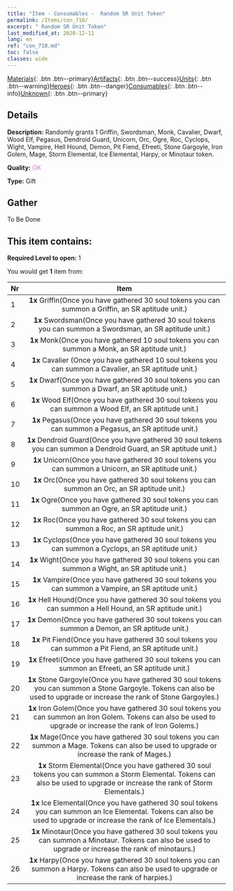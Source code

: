 ```yaml
---
title: "Item - Consumables -  Random SR Unit Token"
permalink: /Items/con_718/
excerpt: " Random SR Unit Token"
last_modified_at: 2020-12-11
lang: en
ref: "con_718.md"
toc: false
classes: wide
---
```

 [Materials](/Items/){: .btn .btn--primary}[Artifacts](/Items/Artifacts/){: .btn .btn--success}[Units](/Items/Units/){: .btn .btn--warning}[Heroes](/Items/Heroes/){: .btn .btn--danger}[Consumables](/Items/Consumables/){: .btn .btn--info}[Unknown](/Items/Unknown/){: .btn .btn--primary}

## Details
 **Description:** Randomly grants 1 Griffin, Swordsman, Monk, Cavalier, Dwarf, Wood Elf, Pegasus, Dendroid Guard, Unicorn, Orc, Ogre, Roc, Cyclops, Wight, Vampire, Hell Hound, Demon, Pit Fiend, Efreeti, Stone Gargoyle, Iron Golem, Mage, Storm Elemental, Ice Elemental, Harpy, or Minotaur token.

 **Quality:** <span style="color: #DA70D6">OK</span>

 **Type:** Gift

## Gather

  To Be Done

## This item contains:

 **Required Level to open:** 1

 You would get **1** item  from:

  | Nr |      Item    |
  |:---|:------------:|
  | 1 |  **1x** Griffin(Once you have gathered 30 soul tokens you can summon a Griffin, an SR aptitude unit.) | 
  | 2 |  **1x** Swordsman(Once you have gathered 30 soul tokens you can summon a Swordsman, an SR aptitude unit.) | 
  | 3 |  **1x** Monk(Once you have gathered 10 soul tokens you can summon a Monk, an SR aptitude unit.) | 
  | 4 |  **1x** Cavalier (Once you have gathered 10 soul tokens you can summon a Cavalier, an SR aptitude unit.) | 
  | 5 |  **1x** Dwarf(Once you have gathered 30 soul tokens you can summon a Dwarf, an SR aptitude unit.) | 
  | 6 |  **1x** Wood Elf(Once you have gathered 30 soul tokens you can summon a Wood Elf, an SR aptitude unit.) | 
  | 7 |  **1x** Pegasus(Once you have gathered 30 soul tokens you can summon a Pegasus, an SR aptitude unit.) | 
  | 8 |  **1x** Dendroid Guard(Once you have gathered 30 soul tokens you can summon a Dendroid Guard, an SR aptitude unit.) | 
  | 9 |  **1x** Unicorn(Once you have gathered 30 soul tokens you can summon a Unicorn, an SR aptitude unit.) | 
  | 10 |  **1x** Orc(Once you have gathered 30 soul tokens you can summon an Orc, an SR aptitude unit.) | 
  | 11 |  **1x** Ogre(Once you have gathered 30 soul tokens you can summon an Ogre, an SR aptitude unit.) | 
  | 12 |  **1x** Roc(Once you have gathered 30 soul tokens you can summon a Roc, an SR aptitude unit.) | 
  | 13 |  **1x** Cyclops(Once you have gathered 30 soul tokens you can summon a Cyclops, an SR aptitude unit.) | 
  | 14 |  **1x** Wight(Once you have gathered 30 soul tokens you can summon a Wight, an SR aptitude unit.) | 
  | 15 |  **1x** Vampire(Once you have gathered 30 soul tokens you can summon a Vampire, an SR aptitude unit.) | 
  | 16 |  **1x** Hell Hound(Once you have gathered 30 soul tokens you can summon a Hell Hound, an SR aptitude unit.) | 
  | 17 |  **1x** Demon(Once you have gathered 30 soul tokens you can summon a Demon, an SR aptitude unit.) | 
  | 18 |  **1x** Pit Fiend(Once you have gathered 30 soul tokens you can summon a Pit Fiend, an SR aptitude unit.) | 
  | 19 |  **1x** Efreeti(Once you have gathered 30 soul tokens you can summon an Efreeti, an SR aptitude unit.) | 
  | 20 |  **1x** Stone Gargoyle(Once you have gathered 30 soul tokens you can summon a Stone Gargoyle. Tokens can also be used to upgrade or increase the rank of Stone Gargoyles.) | 
  | 21 |  **1x** Iron Golem(Once you have gathered 30 soul tokens you can summon an Iron Golem. Tokens can also be used to upgrade or increase the rank of Iron Golems.) | 
  | 22 |  **1x** Mage(Once you have gathered 30 soul tokens you can summon a Mage. Tokens can also be used to upgrade or increase the rank of Mages.) | 
  | 23 |  **1x** Storm Elemental(Once you have gathered 30 soul tokens you can summon a Storm Elemental. Tokens can also be used to upgrade or increase the rank of Storm Elementals.) | 
  | 24 |  **1x** Ice Elemental(Once you have gathered 30 soul tokens you can summon an Ice Elemental. Tokens can also be used to upgrade or increase the rank of Ice Elementals.) | 
  | 25 |  **1x** Minotaur(Once you have gathered 30 soul tokens you can summon a Minotaur. Tokens can also be used to upgrade or increase the rank of minotaurs.) | 
  | 26 |  **1x** Harpy(Once you have gathered 30 soul tokens you can summon a Harpy. Tokens can also be used to upgrade or increase the rank of harpies.) | 
